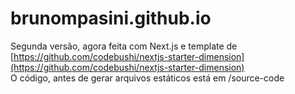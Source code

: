 # brunompasini.github.io
Segunda versão, agora feita com Next.js e template de [https://github.com/codebushi/nextjs-starter-dimension](https://github.com/codebushi/nextjs-starter-dimension)  
O código, antes de gerar arquivos estáticos está em /source-code
